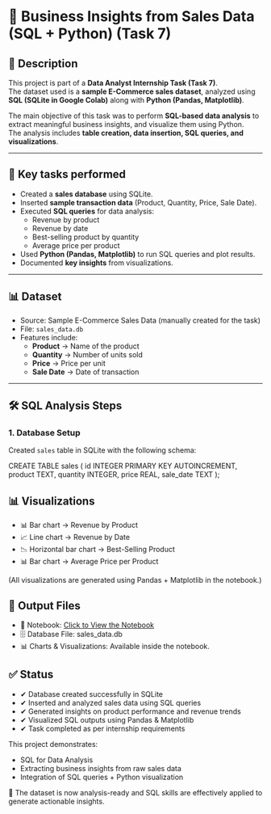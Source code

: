 # 🛒 Business Insights from Sales Data (SQL + Python) (Task 7)

## 📌 Description  
This project is part of a **Data Analyst Internship Task (Task 7)**.  
The dataset used is a **sample E-Commerce sales dataset**, analyzed using **SQL (SQLite in Google Colab)** along with **Python (Pandas, Matplotlib)**.  

The main objective of this task was to perform **SQL-based data analysis** to extract meaningful business insights, and visualize them using Python.  
The analysis includes **table creation, data insertion, SQL queries, and visualizations**.  

---

## 🔑 Key tasks performed  

- Created a **sales database** using SQLite.  
- Inserted **sample transaction data** (Product, Quantity, Price, Sale Date).  
- Executed **SQL queries** for data analysis:  
  - Revenue by product  
  - Revenue by date  
  - Best-selling product by quantity  
  - Average price per product  
- Used **Python (Pandas, Matplotlib)** to run SQL queries and plot results.  
- Documented **key insights** from visualizations.  

---

## 📊 Dataset  

- Source: Sample E-Commerce Sales Data (manually created for the task)  
- File: `sales_data.db`  
- Features include:  
  - **Product** → Name of the product  
  - **Quantity** → Number of units sold  
  - **Price** → Price per unit  
  - **Sale Date** → Date of transaction  

---

## 🛠 SQL Analysis Steps

### 1. Database Setup
Created `sales` table in SQLite with the following schema:

CREATE TABLE sales (
    id INTEGER PRIMARY KEY AUTOINCREMENT,
    product TEXT,
    quantity INTEGER,
    price REAL,
    sale_date TEXT
); 

## 📊 Visualizations

- 📊 Bar chart → Revenue by Product
- 📈 Line chart → Revenue by Date
- 📉 Horizontal bar chart → Best-Selling Product
- 📊 Bar chart → Average Price per Product

(All visualizations are generated using Pandas + Matplotlib in the notebook.)

## 📂 Output Files

- 📒 Notebook: <a href="https://github.com/sabaribala2004-dataanalyst/Business-Insights-from-Sales-Data-SQL-Python-/blob/main/SQL_Python_Data_Analysis.ipynb"> Click to View the Notebook </a>
- 🗄️ Database File: sales_data.db
- 📊 Charts & Visualizations: Available inside the notebook.

## ✅ Status
- ✔ Database created successfully in SQLite
- ✔ Inserted and analyzed sales data using SQL queries
- ✔ Generated insights on product performance and revenue trends
- ✔ Visualized SQL outputs using Pandas & Matplotlib
- ✔ Task completed as per internship requirements

This project demonstrates:

- SQL for Data Analysis
- Extracting business insights from raw sales data
- Integration of SQL queries + Python visualization

📌 The dataset is now analysis-ready and SQL skills are effectively applied to generate actionable insights.


